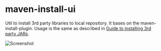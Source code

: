 maven-install-ui
================

Util to install 3rd party libraries to local repository. It bases on the maven-install-plugin. Usage is the same as described in <a href="http://maven.apache.org/guides/mini/guide-3rd-party-jars-local.html">Guide to installing 3rd party JARs</a>.

<img src="https://raw.githubusercontent.com/escv/maven-install-ui/master/maven-install-ui/src/test/resources/screenshot.png" alt="Screenshot"/>
